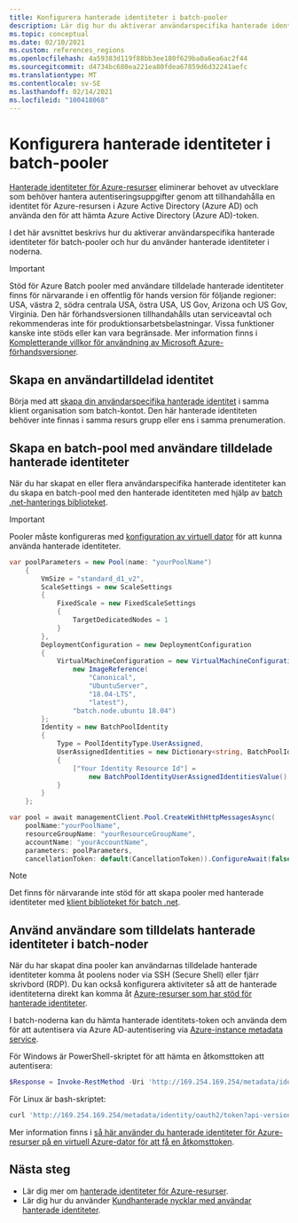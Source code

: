 ```yaml
---
title: Konfigurera hanterade identiteter i batch-pooler
description: Lär dig hur du aktiverar användarspecifika hanterade identiteter för batch-pooler och hur du använder hanterade identiteter i noderna.
ms.topic: conceptual
ms.date: 02/10/2021
ms.custom: references_regions
ms.openlocfilehash: 4a59383d119f88bb3ee180f629ba0a6ea6ac2f44
ms.sourcegitcommit: d4734bc680ea221ea80fdea67859d6d32241aefc
ms.translationtype: MT
ms.contentlocale: sv-SE
ms.lasthandoff: 02/14/2021
ms.locfileid: "100418068"
---
```

# <a name="configure-managed-identities-in-batch-pools"></a>Konfigurera hanterade identiteter i batch-pooler

[Hanterade identiteter för Azure-resurser](../active-directory/managed-identities-azure-resources/overview.md) eliminerar behovet av utvecklare som behöver hantera autentiseringsuppgifter genom att tillhandahålla en identitet för Azure-resursen i Azure Active Directory (Azure AD) och använda den för att hämta Azure Active Directory (Azure AD)-token.

I det här avsnittet beskrivs hur du aktiverar användarspecifika hanterade identiteter för batch-pooler och hur du använder hanterade identiteter i noderna.

> [!IMPORTANT]
> Stöd för Azure Batch pooler med användare tilldelade hanterade identiteter finns för närvarande i en offentlig för hands version för följande regioner: USA, västra 2, södra centrala USA, östra USA, US Gov, Arizona och US Gov, Virginia.
> Den här förhandsversionen tillhandahålls utan serviceavtal och rekommenderas inte för produktionsarbetsbelastningar. Vissa funktioner kanske inte stöds eller kan vara begränsade.
> Mer information finns i [Kompletterande villkor för användning av Microsoft Azure-förhandsversioner](https://azure.microsoft.com/support/legal/preview-supplemental-terms/).

## <a name="create-a-user-assigned-identity"></a>Skapa en användartilldelad identitet

Börja med att [skapa din användarspecifika hanterade identitet](../active-directory/managed-identities-azure-resources/how-to-manage-ua-identity-portal.md#create-a-user-assigned-managed-identity) i samma klient organisation som batch-kontot. Den här hanterade identiteten behöver inte finnas i samma resurs grupp eller ens i samma prenumeration.

## <a name="create-a-batch-pool-with-user-assigned-managed-identities"></a>Skapa en batch-pool med användare tilldelade hanterade identiteter

När du har skapat en eller flera användarspecifika hanterade identiteter kan du skapa en batch-pool med den hanterade identiteten med hjälp av [batch .net-hanterings biblioteket](/dotnet/api/overview/azure/batch#management-library).

> [!IMPORTANT]
> Pooler måste konfigureras med [konfiguration av virtuell dator](nodes-and-pools.md#virtual-machine-configuration) för att kunna använda hanterade identiteter.

```csharp
var poolParameters = new Pool(name: "yourPoolName")
    {
        VmSize = "standard_d1_v2",
        ScaleSettings = new ScaleSettings
        {
            FixedScale = new FixedScaleSettings
            {
                TargetDedicatedNodes = 1
            }
        },
        DeploymentConfiguration = new DeploymentConfiguration
        {
            VirtualMachineConfiguration = new VirtualMachineConfiguration(
                new ImageReference(
                    "Canonical",
                    "UbuntuServer",
                    "18.04-LTS",
                    "latest"),
                "batch.node.ubuntu 18.04")
        };
        Identity = new BatchPoolIdentity
        {
            Type = PoolIdentityType.UserAssigned,
            UserAssignedIdentities = new Dictionary<string, BatchPoolIdentityUserAssignedIdentitiesValue>
            {
                ["Your Identity Resource Id"] =
                    new BatchPoolIdentityUserAssignedIdentitiesValue()
            }
        }
    };

var pool = await managementClient.Pool.CreateWithHttpMessagesAsync(
    poolName:"yourPoolName",
    resourceGroupName: "yourResourceGroupName",
    accountName: "yourAccountName",
    parameters: poolParameters,
    cancellationToken: default(CancellationToken)).ConfigureAwait(false);    
```

> [!NOTE]
> Det finns för närvarande inte stöd för att skapa pooler med hanterade identiteter med [klient biblioteket för batch .net](/dotnet/api/overview/azure/batch#client-library).

## <a name="use-user-assigned-managed-identities-in-batch-nodes"></a>Använd användare som tilldelats hanterade identiteter i batch-noder

När du har skapat dina pooler kan användarnas tilldelade hanterade identiteter komma åt poolens noder via SSH (Secure Shell) eller fjärr skrivbord (RDP). Du kan också konfigurera aktiviteter så att de hanterade identiteterna direkt kan komma åt [Azure-resurser som har stöd för hanterade identiteter](../active-directory/managed-identities-azure-resources/services-support-managed-identities.md).

I batch-noderna kan du hämta hanterade identitets-token och använda dem för att autentisera via Azure AD-autentisering via [Azure-instance metadata service](../virtual-machines/windows/instance-metadata-service.md).

För Windows är PowerShell-skriptet för att hämta en åtkomsttoken att autentisera:

```powershell
$Response = Invoke-RestMethod -Uri 'http://169.254.169.254/metadata/identity/oauth2/token?api-version=2018-02-01&resource={Resource App Id Url}' -Method GET -Headers @{Metadata="true"} 
```

För Linux är bash-skriptet:

```bash
curl 'http://169.254.169.254/metadata/identity/oauth2/token?api-version=2018-02-01&resource={Resource App Id Url}' -H Metadata:true
```

Mer information finns i [så här använder du hanterade identiteter för Azure-resurser på en virtuell Azure-dator för att få en åtkomsttoken](../active-directory/managed-identities-azure-resources/how-to-use-vm-token.md).

## <a name="next-steps"></a>Nästa steg

- Lär dig mer om [hanterade identiteter för Azure-resurser](../active-directory/managed-identities-azure-resources/overview.md).
- Lär dig hur du använder [Kundhanterade nycklar med användar hanterade identiteter](batch-customer-managed-key.md).
